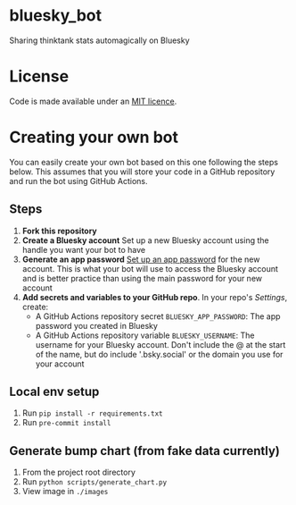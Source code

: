 # bluesky_bot
Sharing thinktank stats automagically on Bluesky

# License
Code is made available under an [MIT licence](LICENSE).

# Creating your own bot
You can easily create your own bot based on this one following the steps below. This assumes that you will store your code in a GitHub repository and run the bot using GitHub Actions.

## Steps
1. **Fork this repository** 
1. **Create a Bluesky account** Set up a new Bluesky account using the handle you want your bot to have
1. **Generate an app password** [Set up an app password](https://bsky.app/settings/app-passwords) for the new account. This is what your bot will use to access the Bluesky account and is better practice than using the main password for your new account
1. **Add secrets and variables to your GitHub repo**. In your repo's _Settings_, create:
    - A GitHub Actions repository secret `BLUESKY_APP_PASSWORD`: The app password you created in Bluesky
    - A GitHub Actions repository variable `BLUESKY_USERNAME`: The username for your Bluesky account. Don't include the @ at the start of the name, but do include '.bsky.social' or the domain you use for your account

## Local env setup
1. Run `pip install -r requirements.txt`
2. Run `pre-commit install`

## Generate bump chart (from fake data currently)
1. From the project root directory
2. Run `python scripts/generate_chart.py`
3. View image in `./images`
